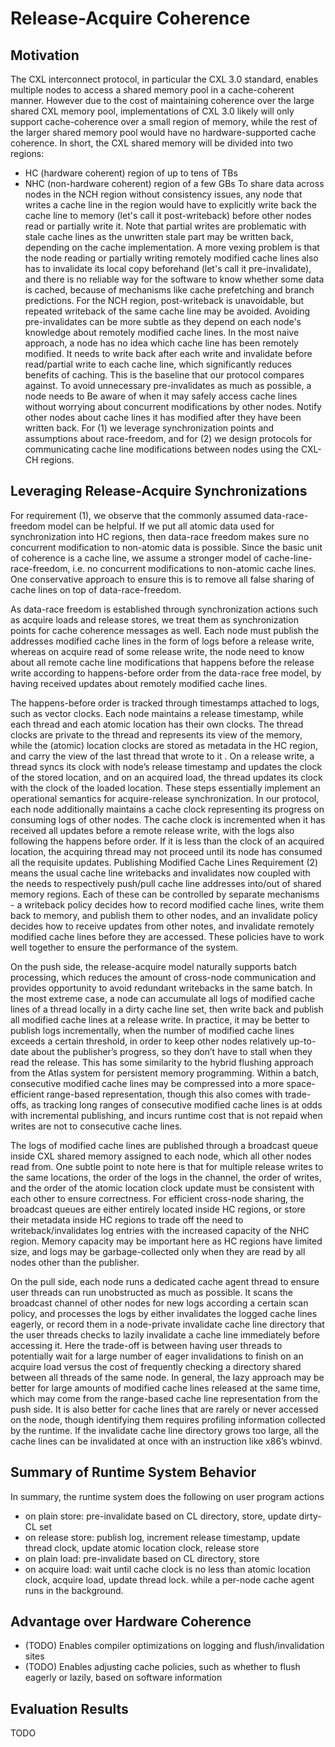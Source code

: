 # Release-Acquire Coherence

## Motivation

The CXL interconnect protocol, in particular the CXL 3.0 standard, enables multiple nodes to access a shared memory pool in a cache-coherent manner. However due to the cost of maintaining coherence over the large shared CXL memory pool, implementations of CXL 3.0 likely will only support cache-coherence over a small region of memory, while the rest of the larger shared memory pool would have no hardware-supported cache coherence. In short, the CXL shared memory will be divided into two regions:
- HC (hardware coherent) region of up to tens of TBs
- NHC (non-hardware coherent) region of a few GBs
To share data across nodes in the NCH region without consistency issues, any node that writes a cache line in the region would have to explicitly write back the cache line to memory (let's call it post-writeback) before other nodes read or partially write it. Note that partial writes are problematic with stale cache lines as the unwritten stale part may be written back, depending on the cache implementation. A more vexing problem is that the node reading or partially writing remotely modified cache lines also has to invalidate its local copy beforehand (let's call it pre-invalidate), and there is no reliable way for the software to know whether some data is cached, because of mechanisms like cache prefetching and branch predictions. For the NCH region, post-writeback is unavoidable, but repeated writeback of the same cache line may be avoided. Avoiding pre-invalidates can be more subtle as they depend on each node's knowledge about remotely modified cache lines.
In the most naive approach, a node has no idea which cache line has been remotely modified. It needs to write back after each write and invalidate before read/partial write to each cache line, which significantly reduces benefits of caching. This is the baseline that our protocol compares against. To avoid unnecessary pre-invalidates as much as possible, a node needs to
Be aware of when it may safely access cache lines without worrying about concurrent modifications by other nodes.
Notify other nodes about cache lines it has modified after they have been written back.
For (1) we leverage synchronization points and assumptions about race-freedom, and for (2) we design protocols for communicating cache line modifications between nodes using the CXL-CH regions.

## Leveraging Release-Acquire Synchronizations

For requirement (1), we observe that the commonly assumed data-race-freedom model can be helpful. If we put all atomic data used for synchronization into HC regions, then data-race freedom makes sure no concurrent modification to non-atomic data is possible. Since the basic unit of coherence is a cache line, we assume a stronger model of cache-line-race-freedom, i.e. no concurrent modifications to non-atomic cache lines. One conservative approach to ensure this is to remove all false sharing of cache lines on top of data-race-freedom. 

As data-race freedom is established through synchronization actions such as acquire loads and release stores, we treat them as synchronization points for cache coherence messages as well. Each node must publish the addresses modified cache lines in the form of logs before a release write, whereas on acquire read of some release write, the node need to know about all remote cache line modifications that happens before the release write according to happens-before order from the data-race free model, by having received updates about remotely modified cache lines. 

The happens-before order is tracked through timestamps attached to logs, such as vector clocks. Each node maintains a release timestamp, while each thread and each atomic location has their own clocks. The thread clocks are private to the thread and represents its view of the memory, while the (atomic) location clocks are stored as metadata in the HC region, and carry the view of the last thread that wrote to it . On a release write, a thread syncs its clock with node’s release timestamp and updates the clock of the stored location, and on an acquired load, the thread updates its clock with the clock of the loaded location. These steps essentially implement an operational semantics for acquire-release synchronization. In our protocol, each node additionally maintains a cache clock representing its progress on consuming logs of other nodes. The cache clock is incremented when it has received all updates before a remote release write, with the logs also following the happens before order. If it is less than the clock of an acquired location, the acquiring thread may not proceed until its node has consumed all the requisite updates.
Publishing Modified Cache Lines
Requirement (2) means the usual cache line writebacks and invalidates now coupled with the needs to respectively push/pull cache line addresses into/out of shared memory regions. Each of these can be controlled by separate mechanisms - a writeback policy decides how to record modified cache lines, write them back to memory, and publish them to other nodes, and an invalidate policy decides how to receive updates from other notes, and invalidate remotely modified cache lines before they are accessed. These policies have to work well together to ensure the performance of the system. 

On the push side, the release-acquire model naturally supports batch processing, which reduces the amount of cross-node communication and provides opportunity to avoid redundant writebacks in the same batch. In the most extreme case, a node can accumulate all logs of modified cache lines of a thread locally in a dirty cache line set, then write back and publish all modified cache lines at a release write. In practice, it may be better to publish logs incrementally, when the number of modified cache lines exceeds a certain threshold, in order to keep other nodes relatively up-to-date about the publisher’s progress, so they don’t have to stall when they read the release. This has some similarity to the hybrid flushing approach from the Atlas system for persistent memory programming. Within a batch, consecutive modified cache lines may be compressed into a more space-efficient range-based representation, though this also comes with trade-offs, as tracking long ranges of consecutive modified cache lines is at odds with incremental publishing, and incurs runtime cost that is not repaid when writes are not to consecutive cache lines.

The logs of modified cache lines are published through a broadcast queue inside CXL shared memory assigned to each node, which all other nodes read from. One subtle point to note here is that for multiple release writes to the same locations, the order of the logs in the channel, the order of writes, and the order of the atomic location clock update must be consistent with each other to ensure correctness. For efficient cross-node sharing, the broadcast queues are either entirely located inside HC regions, or store their metadata inside HC regions to trade off the need to writeback/invalidates log entries with the increased capacity of the NHC region. Memory capacity may be important here as HC regions have limited size, and logs may be garbage-collected only when they are read by all nodes other than the publisher.

On the pull side, each node runs a dedicated cache agent thread to ensure user threads can run unobstructed as much as possible. It scans the broadcast channel of other nodes for new logs according a certain scan policy, and processes the logs by either invalidates the logged cache lines eagerly, or record them in a node-private invalidate cache line directory that the user threads checks to lazily invalidate a cache line immediately before accessing it. Here the trade-off is between having user threads to potentially wait for a large number of eager invalidations to finish on an acquire load versus the cost of frequently checking a directory shared between all threads of the same node. In general, the lazy approach may be better for large amounts of modified cache lines released at the same time, which may come from the range-based cache line representation from the push side. It is also better for cache lines that are rarely or never accessed on the node, though identifying them requires profiling information collected by the runtime. If the invalidate cache line directory grows too large, all the cache lines can be invalidated at once with an instruction like x86’s wbinvd.

## Summary of Runtime System Behavior

In summary, the runtime system does the following on user program actions
- on plain store: pre-invalidate based on CL directory, store, update dirty-CL set
- on release store: publish log, increment release timestamp, update thread clock, update atomic location clock, release store
- on plain load: pre-invalidate based on CL directory, store
- on acquire load: wait until cache clock is no less than atomic location clock, acquire load, update thread lock.
while a per-node cache agent runs in the background.

## Advantage over Hardware Coherence

- (TODO) Enables compiler optimizations on logging and flush/invalidation sites
- (TODO) Enables adjusting cache policies, such as whether to flush eagerly or lazily, based on software information 

## Evaluation Results
TODO
